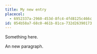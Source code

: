 ```yaml
---
title: My new entry
placecol:
  - 6952337a-2960-453d-8fc4-4fd8125c466c
id: 054b58a7-68c0-461b-81ca-732d26390173
---
```

<p>Something here.</p><p>An new paragraph.<br></p><p><br></p>